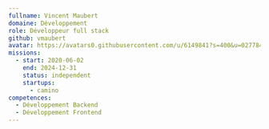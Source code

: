 ```yaml
---
fullname: Vincent Maubert
domaine: Développement
role: Développeur full stack
github: vmaubert
avatar: https://avatars0.githubusercontent.com/u/6149841?s=400&u=027784a18b9e541f525f5e0f86506b38d48089f8&v=4
missions:
  - start: 2020-06-02
    end: 2024-12-31
    status: independent
    startups:
      - camino
competences:
  - Développement Backend
  - Développement Frontend
---
```

